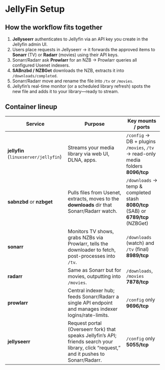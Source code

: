 # JellyFin Setup
## How the workflow fits together
1. **Jellyseerr** authenticates to Jellyfin via an API key you create in the Jellyfin admin UI.  
2. Users place requests in Jellyseerr → it forwards the approved items to **Sonarr** (TV) or **Radarr** (movies) using their API keys.  
3. Sonarr/Radarr ask **Prowlarr** for an NZB → Prowlarr queries all configured Usenet indexers.  
4. **SABnzbd / NZBGet** downloads the NZB, extracts it into `/downloads/completed`.  
5. Sonarr/Radarr move and rename the file into `/tv` or `/movies`.  
6. Jellyfin’s real-time monitor (or a scheduled library refresh) spots the new file and adds it to your library—ready to stream.

## Container lineup
| Service | Purpose | Key mounts / ports |
|---------|---------|--------------------|
| **jellyfin** (`linuxserver/jellyfin`) | Streams your media library via web UI, DLNA, apps. | `/config` → DB + plugins<br>`/movies`, `/tv` → read-only media folders<br>**8096/tcp** |
| **sabnzbd** or **nzbget** | Pulls files from Usenet, extracts, moves to the **downloads** dir that Sonarr/Radarr watch. | `/downloads` → temp & completed stash<br>**8080/tcp** (SAB) or **6789/tcp** (NZBGet) |
| **sonarr** | Monitors TV shows, grabs NZBs via Prowlarr, tells the downloader to fetch, post-processes into `/tv`. | `/downloads` (watch) and `/tv` (final)<br>**8989/tcp** |
| **radarr** | Same as Sonarr but for movies, outputting into `/movies`. | `/downloads`, `/movies`<br>**7878/tcp** |
| **prowlarr** | Central indexer hub; feeds Sonarr/Radarr a single API endpoint and manages indexer logins/rate-limits. | `/config` only<br>**9696/tcp** |
| **jellyseerr** | Request portal (Overseerr fork) that speaks Jellyfin’s API; friends search your library, click “request,” and it pushes to Sonarr/Radarr. | `/config` only<br>**5055/tcp** |
